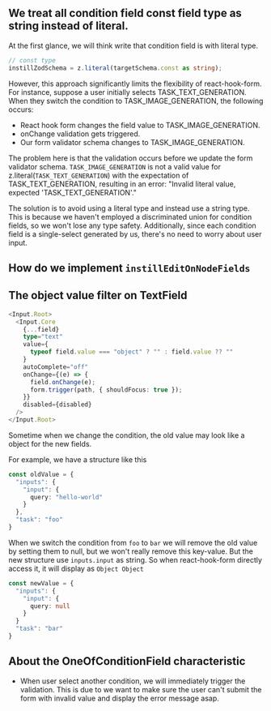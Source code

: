 ## We treat all condition field const field type as string instead of literal.

At the first glance, we will think write that condition field is with literal type.

```typescript
// const type
instillZodSchema = z.literal(targetSchema.const as string);
```

However, this approach significantly limits the flexibility of react-hook-form. For instance, suppose a user initially selects TASK_TEXT_GENERATION. When they switch the condition to TASK_IMAGE_GENERATION, the following occurs:

- React hook form changes the field value to TASK_IMAGE_GENERATION.
- onChange validation gets triggered.
- Our form validator schema changes to TASK_IMAGE_GENERATION.

The problem here is that the validation occurs before we update the form validator schema. `TASK_IMAGE_GENERATION` is not a valid value for z.literal(`TASK_TEXT_GENERATION`) with the expectation of TASK_TEXT_GENERATION, resulting in an error: "Invalid literal value, expected 'TASK_TEXT_GENERATION'."

The solution is to avoid using a literal type and instead use a string type. This is because we haven't employed a discriminated union for condition fields, so we won't lose any type safety. Additionally, since each condition field is a single-select generated by us, there's no need to worry about user input.

## How do we implement `instillEditOnNodeFields`

## The object value filter on TextField

```TypeScript
<Input.Root>
  <Input.Core
    {...field}
    type="text"
    value={
      typeof field.value === "object" ? "" : field.value ?? ""
    }
    autoComplete="off"
    onChange={(e) => {
      field.onChange(e);
      form.trigger(path, { shouldFocus: true });
    }}
    disabled={disabled}
  />
</Input.Root>
```

Sometime when we change the condition, the old value may look like a object for the new fields.

For example, we have a structure like this

```TypeScript
const oldValue = {
  "inputs": {
    "input": {
      query: "hello-world"
    }
  },
  "task": "foo"
}
```

When we switch the condition from `foo` to `bar` we will remove the old value by setting them to null, but we won't really remove this key-value. But the new structure use `inputs.input` as string. So when react-hook-form directly access it, it will display as `Object Object`

```TypeScript
const newValue = {
  "inputs": {
    "input": {
      query: null
    }
  }
  "task": "bar"
}
```

## About the OneOfConditionField characteristic

- When user select another condition, we will immediately trigger the validation. This is due to we want to make sure the user can't submit the form with invalid value and display the error message asap.
